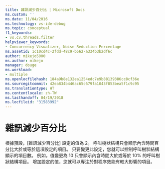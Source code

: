 ```yaml
---
title: 雜訊減少百分比 | Microsoft Docs
ms.custom: ''
ms.date: 11/04/2016
ms.technology: vs-ide-debug
ms.topic: conceptual
f1_keywords:
- vs.cv.threads.filter
helpviewer_keywords:
- Concurrency Visualizer, Noise Reduction Percentage
ms.assetid: 1c10cd4c-2fdd-48c9-b562-a334b3b2df6c
author: mikejo5000
ms.author: mikejo
manager: douge
ms.workload:
- multiple
ms.openlocfilehash: 184a9b8e132ea1254edc7e9b88139386cc8cf36e
ms.sourcegitcommit: 42ea834b446ac65c679fa1043f853bea5f1c9c95
ms.translationtype: HT
ms.contentlocale: zh-TW
ms.lasthandoff: 04/19/2018
ms.locfileid: "31583992"
---
```

# <a name="noise-reduction-percentage"></a>雜訊減少百分比
根據預設，[雜訊減少百分比] 設定的值為 2。 呼叫樹狀結構只會顯示內含時間百分比大於或等於這項設定的項目。 只要變更此設定，您就可以控制呼叫樹狀結構顯示的項目數。 例如，值變更為 10 只會顯示內含時間大於或等於 10% 的呼叫樹狀結構項目。 增加設定的值，您就可以專注於對程序效能有較大影響的項目。